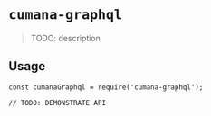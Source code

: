 # `cumana-graphql`

> TODO: description

## Usage

```
const cumanaGraphql = require('cumana-graphql');

// TODO: DEMONSTRATE API
```
